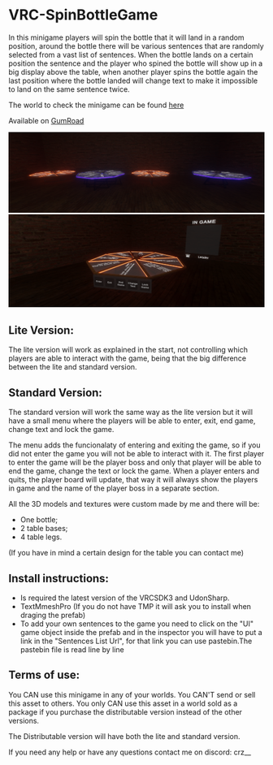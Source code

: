 # VRC-SpinBottleGame

In this minigame players will spin the bottle that it will land in a random position, around the bottle there will be various sentences that are randomly selected from a vast list of sentences. When the bottle lands on a certain position the sentence and the player who spined the bottle will show up in a big display above the table, when another player spins the bottle again the last position where the bottle landed will change text to make it impossible to land on the same sentence twice.

The world to check the minigame can be found [here](https://vrchat.com/home/world/wrld_71147554-d41a-4738-8c28-3e76715fce84)

Available on [GumRoad](https://crzz.gumroad.com/l/vrcspinthebottle)

![screenshot](5.png)
![screenshot](1.png)

## Lite Version:

The lite version will work as explained in the start, not controlling which players are able to interact with the game, being that the big difference between the lite and standard version.

## Standard Version:

The standard version will work the same way as the lite version but it will have a small menu where the players will be able to enter, exit, end game, change text and lock the game.

The menu adds the funcionalaty of entering and exiting the game, so if you did not enter the game you will not be able to interact with it. The first player to enter the game will be the player boss and only that player will be able to end the game, change the text or lock the game. When a player enters and quits, the player board will update, that way it will always show the players in game and the name of the player boss in a separate section.

All the 3D models and textures were custom made by me and there will be:
- One bottle;
- 2 table bases;
- 4 table legs.

(If you have in mind a certain design for the table you can contact me)

## Install instructions:

- Is required the latest version of the VRCSDK3 and UdonSharp.
- TextMmeshPro (If you do not have TMP it will ask you to install when draging the prefab)
- To add your own sentences to the game you need to click on the "UI" game object inside the prefab and in the inspector you will have to put a link in the "Sentences List Url", for that link you can use pastebin.The pastebin file is read line by line

## Terms of use:

You CAN use this minigame in any of your worlds.
You CAN'T send or sell this asset to others.
You only CAN use this asset in a world sold as a package if you purchase the distributable version instead of the other versions.

The Distributable version will have both the lite and standard version.

If you need any help or have any questions contact me on discord: crz__
